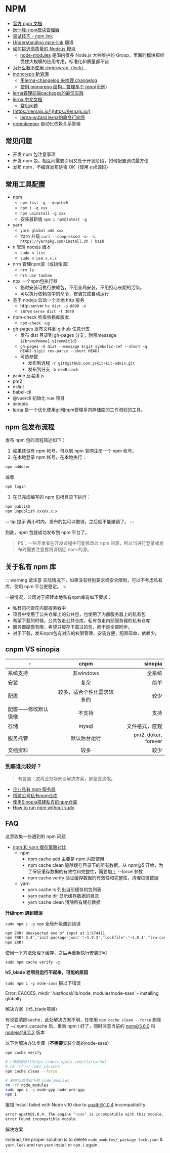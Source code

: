 # NPM

- [官方 npm 文档](https://docs.npmjs.com/getting-started/what-is-npm)
- [阮一峰-npm模块管理器](http://javascript.ruanyifeng.com/nodejs/npm.html)
- [调试技巧 - npm link](https://github.com/atian25/blog/issues/17)
- [Understanding npm-link](https://medium.com/dailyjs/how-to-use-npm-link-7375b6219557) 翻墙
- [如何挑选高质量的 Node.js 模块](https://github.com/atian25/blog/issues/19)
  - [node-modules](https://github.com/node-modules) 是国内很多 Node.js 大神维护的 Group，里面的模块都经受住大规模的应用考虑，标准化和质量都不错
- [为什么我不使用 shrinkwrap（lock）](https://zhuanlan.zhihu.com/p/22934066)
- [monorepo 新浪潮](https://juejin.im/entry/586f00bc128fe100580a6f78)
  - [用lerna-changelog 来梳理 changelog](https://github.com/lerna/lerna-changelog)
  - [使用 monorepo 结构，管理多个 repo(示例)](https://github.com/galaxybing/lerna-repos-init.git)
- [lerna管理前端packages的最佳实践](https://juejin.im/post/5a989fb451882555731b88c2)
- [lerna 中文文档](https://github.com/chinanf-boy/lerna-zh)
  - [常见问题](https://github.com/chinanf-boy/lerna-zh/blob/master/FAQ.zh.md)
- [https://lernajs.io/](https://lernajs.io/)
  - [lerna-wizard lerna的命令行向导](https://github.com/szarouski/lerna-wizard)
- [greenkeeper](https://greenkeeper.io/docs) 自动化依赖关系管理

## 常见问题

- 开发 npm 包注意事项
- 开发 npm 包，相互间需要引用又处于开发阶段，如何配置调试最方便
- 发布 npm，不编译发布是否 OK（使用 es6源码）

## 常用工具配置

- npm
  - `npm list -g --depth=0`
  - `npm i -g xxx`
  - `npm uninstall -g xxx`
  - 安装最新版 `npm i npm@latest -g`
- yarn
  - `yarn global add xxx`
  - Yarn 升级 `curl --compressed -o- -L https://yarnpkg.com/install.sh | bash`
- n 管理 nodejs 版本
  - `sudo n list`
  - `sudo n use x.x.x`
- nrm 管理npm源（或镜像源）
  - `nrm ls`
  - `nrm use taobao`
- npx 一个npm包执行器
  - 临时安装可执行依赖包，不用全局安装，不用担心长期的污染。
  - 可以执行依赖包中的命令，安装完成自动运行
- 基于 nodejs 启动一个本地 http 服务
  - http-server `hs dist -p 8090 -o`
  - serve `serve dist -l 3040`
- npm-check 检查依赖库版本
  - `npm-check -ug`
- gh-pages 发布文件到 github 任意分支
  - 发布 dist 目录到 gh-pages 分支，附带message `${branchName}-${commitId}`
  - `gh-pages -d dist --message $(git symbolic-ref --short -q HEAD)-$(git rev-parse --short HEAD)`
  - 可选参数
    - 发布到远程 `-r git@github.com:jskit/kit-admin.git`
    - 发布到分支 `-b newBranch`
- jsnice 反混淆 js
- pm2
- eslint
- babel-cli
- @vue/cli 初始化 vue 项目
- sinopia
- [lerna](https://lernajs.io/) 是一个优化使用git和npm管理多包存储库的工作流程的工具。

## npm 包发布流程

发布 npm 包的流程简述如下：

1. 如果还没有 npm 帐号，可以到 npm 官网注册一个 npm 帐号。
2. 在本地登录 npm 帐号，在本地执行：

```bash
npm adduser
```

或者

```bash
npm login
```

3. 在已完成编写的 npm 包根目录下执行：

```bash
npm publish
npm unpublish xxx@x.x.x
```

::: tip 提示
两小时内，发布的包可以撤销，之后就不能撤销了。
:::

到此，npm 包就成功发布到 npm 平台了。

> PS：一些开发者在开发过程中可能修改过 npm 的源，所以当进行登录或发布时需要注意要将源切回 npm 的源。

## 关于私有 npm 库

::: warning 请注意
实际情况下，如果没有特别要求或安全限制，可以不考虑私有库，使用 npm 平台更稳定。
:::

一般情况，公司对于搭建本地私有npm库有如下要求：

- 私有包托管在内部服务器中
- 项目中使用了公共仓库上的公共包，也使用了内部服务器上的私有包
- 希望下载的时候，公共包走公共仓库，私有包走内部服务器的私有仓库
- 服务器硬盘有限，希望只缓存下载过的包，而不是全部同步。
- 对于下载，发布npm包有对应的权限管理，安装方便，配置简单，依赖少。

## cnpm VS sinopia

 -| cnpm | sinopia |
------ |:-----:| -----:
系统支持 | 非windows | 全系统
安装 | 复杂 | 简单
配置 | 较多，适合个性化需求较多的 | 较少
配置——修改默认镜像 | 不支持 | 支持
存储 | mysql | 文件格式，直观
服务托管 | 默认后台运行 | pm2, doker, forever
文档资料 | 较多 | 较少

### 到底谁比较好？

> 有言道：脱离业务场景谈解决方案，都是耍流氓。

- [企业私有 npm 服务器](https://www.jianshu.com/p/659fb418c9e3)
- [搭建公司私有npm仓库](https://github.com/jaywcjlove/handbook/blob/master/CentOS/%E5%9C%A85%E5%88%86%E9%92%9F%E5%86%85%E6%90%AD%E5%BB%BA%E4%BC%81%E4%B8%9A%E5%86%85%E9%83%A8%E7%A7%81%E6%9C%89npm%E4%BB%93%E5%BA%93.md)
- [使用Sinopia搭建私有的npm仓库](https://segmentfault.com/a/1190000005790827)
- [How to run npm without sudo](http://www.competa.com/blog/how-to-run-npm-without-sudo/)

## FAQ

这里收集一些遇到的 npm 问题

- [npm 和 yarn 缓存策略对比](https://segmentfault.com/a/1190000009709213)
  - npm
    - npm cache add 主要是 npm 内部使用
    - npm cache clean 删除缓存目录下的所有数据。从 npm@5 开始，为了保证缓存数据的有效性和完整性，需要加上 --force 参数
    - npm cache verify 验证缓存数据的有效性和完整性，清理垃圾数据
  - yarn
    - yarn cache ls 列出当前缓存的包列表
    - yarn cache dir 显示缓存数据的目录
    - yarn cache clean 清除所有缓存数据

**升级npm 遇到错误**

`sudo npm i -g npm` 全局升级遇到错误

```bash
npm ERR! Unexpected end of input at 1:574411
npm ERR! 3.4","init-package-json":"~1.9.3","lockfile":"~1.0.1","lru-cache":"~4
npm ERR!
```

使用一下方法处理下缓存，之后再重新执行安装即可

`sudo npm cache verify -g`

**h5_blade 老项目运行不起来，可能的原因**

`sudo npm i -g node-sass` 报以下错误

Error: EACCES, mkdir '/usr/local/lib/node_modules/node-sass' - installing globally

解决方案（h5_blade项目）

有说要清除cache，此处解决方案不明，在使用 `npm cache clean --force` 删除了 ~/.npm/_cacache 后，重新 npm i 好了，同时注意当前的 npm@5.6.0 和 nodejs@9.11.2 版本

以下为解决办法步骤（**不需要**安装全局的node-sass）

```bash
npm cache verify

# [清除缓存](https://docs.npmjs.com/cli/cache)
# rm -rf ~/.npm/_cacache
npm cache clean --force

# 删除当前项目下的 node_modules
rm -rf node_modules
sudo npm i -g node-gyp node-pre-gyp
npm i
```

报错 Install failed with Node v.10 due to upath@1.0.4 incompatibility

```bash
error upath@1.0.4: The engine "node" is incompatible with this module. Expected version ">=4 <=9". Got "10.14.1"
error Found incompatible module
```

解决方案

Instead, the proper solution is to delete `node_modules/`, `package-lock.json` & `yarn.lock` and run `yarn` install or `npm i` again.

<!-- ### list

org
  - jskit √
  - cloudai
  - appjs
  - deepjs √
  - kitjs
  - microjs
  - socjs
  - xmini √
  - xweb
  - x-app
  - x-mini
  - kitdocs √
  - xdocs √
- js-cli √ -->
